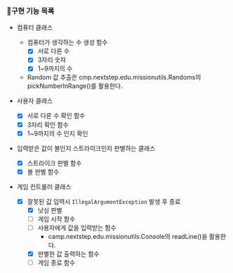 ### 🚨구현 기능 목록

- 컴퓨터 클래스
    - 컴퓨터가 생각하는 수 생성 함수
        - [x] 서로 다른 수
        - [x] 3자리 숫자
        - [x] 1~9까지의 수

    * Random 값 추출은 cmp.nextstep.edu.missionutils.Randoms의 pickNumberInRange()를 활용한다.

- 사용자 클래스
    - [x] 서로 다른 수 확인 함수
    -  [x] 3자리 확인 함수
    -  [x] 1~9까지의 수 인지 확인
- 입력받은 값이 볼인지 스트라이크인지 판별하는 클래스
    - [x] 스트라이크 판별 함수
    - [x] 볼 판별 함수
- 게임 컨트롤러 클래스
    - [x] 잘못된 값 입력시 `IllegalArgumentException` 발생 후 종료
        - [x] 낫싱 판별
        - [ ] 게임 시작 함수
        - [ ] 사용자에게 값을 입력받는 함수
            - camp.nextstep.edu.missionutils.Console의 readLine()을 활용한다.
        - [x] 판별한 값 출력하는 함수
        - [ ] 게임 종료 함수